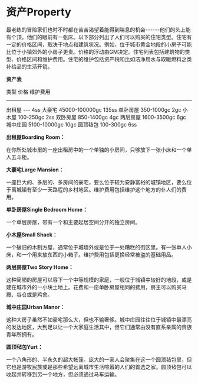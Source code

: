 # 资产Property

最老练的冒险家们也时不时都在苦苦渴望着能得到喘息的机会------他们的头上能有个顶，他们的眼前有一张床。以下部分列出了人们可以购买的住宅类型。住宅有一定的价格区间，取决于地点和建筑状况。例如，位于城市黄金地段的小房子可能比位于小镇郊外的小房子更贵。价格的浮动由GM决定。住宅列表包括建筑物的类型、价格区间和维护费用。住宅的维护包括资产税和比如洁净用水与取暖燃料之类补给品的生活开销。

**资产表**

  类型       价格             维护费用
  ---------- ---------------- ----------
  出租屋     ---              4ss
  大豪宅     45000-100000gc   135ss
  单卧房屋   350-1000gc       2gc
  小木屋     100-250gc        2ss
  双卧房屋   850-1400gc       4gc
  两层房屋   1600-3500gc      6gc
  城中庄园   5100-10000gc     10gc
  圆顶毡包   100-300gc        6ss

**出租屋Boarding Room：**

在你所处城市里的一座出租房中的一个单独的小房间，只够放下一张小床和一个单人五斗柜。

**大豪宅Large Mansion：**

一座巨大的、多层的、多房间的豪宅，要么位于较为安静富裕的城镇地区，要么位于离城镇有至少一天路程的乡村地区。维护费用包括维护这个地方的仆人们的费用。

**单卧房屋Single Bedroom Home：**

一个单层房屋，带有一个和主要起居空间分开的独立房间。

**小木屋Small Shack：**

一个破旧的木制方屋，通常位于城墙外或是位于一处糟糕的街区里。有一张单人小床，和一个用来放东西的小箱子。维护费用包括更换经常被盗的基础用品。

**两层房屋Two Story Home：**

这种简陋的房屋可以容下一个中等规模的家庭，一般位于城镇中较好的地段，或是建在城市外的一小块土地上。花费和一座单卧房屋相同的费用，房主可以购买马厩、谷仓或是鸡舍。

**城中庄园Urban Manor：**

这种大房子虽然不如豪宅那么大，但也不输奢侈。城中庄园往往位于城镇中最漂亮的发达地区，大到足以让一个大家庭生活其中，但它们通常由没有直系亲属的贵族青年所拥有。

**圆顶毡包Yurt：**

一个八角形的、半永久的超大帐篷。庞大的一家人会聚集在这一个圆顶毡包里，但它也是游牧民族或是那些希望远离城市生活喧嚣的人们的首选之家。圆顶毡包可以收起并转移到另一个地方，但必须通过马车运输。
